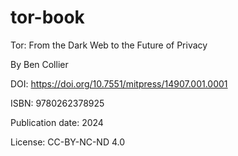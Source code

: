 # tor-book


Tor: From the Dark Web to the Future of Privacy

By Ben Collier

DOI: https://doi.org/10.7551/mitpress/14907.001.0001

ISBN: 9780262378925

Publication date: 2024

License: CC-BY-NC-ND 4.0
